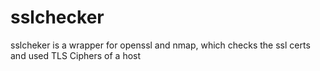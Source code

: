 # sslchecker
sslcheker is a wrapper for openssl and nmap, which checks the ssl certs and used TLS Ciphers of a host
